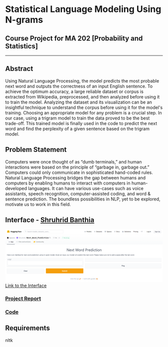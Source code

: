 # Statistical Language Modeling Using N-grams

## Course Project for MA 202 [Probability and Statistics]

***

## Abstract

Using Natural Language Processing, the model predicts the most probable next word and outputs the correctness of an input English sentence. To achieve the optimum accuracy, a large reliable dataset or corpus is extracted from Wikipedia, preprocessed, and then analyzed before using it to train the model. Analyzing the dataset and its visualization can be an insightful technique to understand the corpus before using it for the model's training. Choosing an appropriate model for any problem is a crucial step. In our case, using a trigram model to train the data proved to be the best trade-off. This trained model is finally used in the code to predict the next word and find the perplexity of a given sentence based on the trigram model.

## Problem Statement 

Computers were once thought of as “dumb terminals,” and human interactions were based on the principle of “garbage in, garbage out.” Computers could only communicate in sophisticated hand-coded rules. Natural Language Processing bridges the gap between humans and computers by enabling humans to interact with computers in human-developed languages. It can have various use-cases such as voice assistants, speech recognition, computer-assisted coding, and word & sentence prediction. The boundless possibilities in NLP, yet to be explored, motivate us to work in this field.


## Interface - [Shruhrid Banthia](https://github.com/sbthycode)

![demo](https://github.com/pps-19012/Statistical-Language-Modelling-using-N-grams/blob/main/Screenshot%202022-06-11%20123136.png)
[Link to the Interface](https://huggingface.co/spaces/Shruhrid/Next_Word_Prediction)


### [Project Report](https://github.com/pps-19012/Statistical-Language-Modelling-using-N-grams/blob/main/Report.pdf)
### [Code](https://github.com/pps-19012/Statistical-Language-Modelling-using-N-grams/blob/main/Project_Code.ipynb)

## Requirements 

nltk
